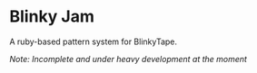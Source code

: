 # Blinky Jam

A ruby-based pattern system for BlinkyTape.

*Note: Incomplete and under heavy development at the moment*